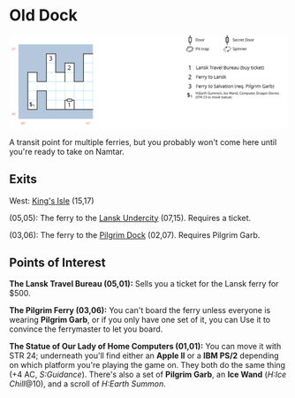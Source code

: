 # Old Dock

[![map](old-dock.svg)](old-dock.svg)

A transit point for multiple ferries, but you probably won't come here until you're ready to take on Namtar.

## Exits

West: [King's Isle](dilmun.md) (15,17)

(05,05): The ferry to the [Lansk Undercity](lansk-undercity.md) (07,15). Requires a ticket.

(03,06): The ferry to the [Pilgrim Dock](pilgrim-dock.md) (02,07). Requires Pilgrim Garb.

## Points of Interest

**The Lansk Travel Bureau (05,01):** Sells you a ticket for the Lansk ferry for $500.

**The Pilgrim Ferry (03,06):** You can't board the ferry unless everyone is wearing **Pilgrim Garb**, or if you only have one set of it, you can Use it to convince the ferrymaster to let you board.

**The Statue of Our Lady of Home Computers (01,01):** You can move it with STR 24; underneath you'll find either an **Apple II** or a **IBM PS/2** depending on which platform you're playing the game on. They both do the same thing (+4 AC, *S:Guidance*). There's also a set of **Pilgrim Garb**, an **Ice Wand** (*H:Ice Chill*@10), and a scroll of *H:Earth Summon*.